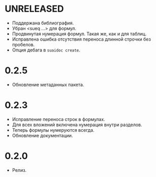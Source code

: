 # UNRELEASED

- Поддержана библиография.
- Убран <sueq ...> для формул.
- Продвинутая нумерация формул. Такая же, как и для таблиц.
- Исправлена ошибка отсутствия переноса длинной строчки без пробелов.
- Опция дебага в `suaidoc create`.

# 0.2.5

- Обновление метаданных пакета.

# 0.2.3

- Исправление переноса строк в формулах.
- Для всех вложений включена нумерация внутри разделов.
- Теперь формулы нумеруются всегда.
- Обновление документации.

# 0.2.0

- Релиз.
